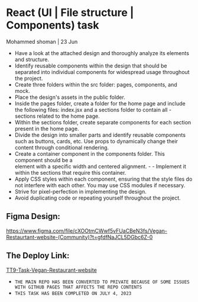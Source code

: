 # React (UI | File structure | Components) task
Mohammed shoman | 23 Jun

- Have a look at the attached design and thoroughly analyze its elements and structure.
- Identify reusable components within the design that should be separated into individual components for widespread usage throughout the project.
- Create three folders within the src folder: pages, components, and mock.
- Place the design's assets in the public folder.
- Inside the pages folder, create a folder for the home page and include the following files: index.jsx and a sections folder to contain all - sections related to the home page.
- Within the sections folder, create separate components for each section present in the home page.
- Divide the design into smaller parts and identify reusable components such as buttons, cards, etc. Use props to dynamically change their content through conditional rendering.
- Create a container component in the components folder. This component should be a <div> element with a specific width and centered alignment. - - Implement it within the sections that require this container.
- Apply CSS styles within each component, ensuring that the style files do not interfere with each other. You may use CSS modules if necessary.
- Strive for pixel-perfection in implementing the design.
- Avoid duplicating code or repeating yourself throughout the project.

## Figma Design:
https://www.figma.com/file/cXOOtmCWwf5vFUaCBeN3fs/Vegan-Restaurtant-website-(Community)?t=gfdfNaJCL5DGbc6Z-0


## The Deploy Link:
[TT9-Task-Vegan-Restaurant-website](https://tt9-task-vegan-restaurant-website.netlify.app/)


- `THE MAIN REPO HAS BEEN CONVERTED TO PRIVATE BECAUSE OF SOME ISSUES WITH GITHUB PAGES THAT AFFECTS THE REPO CONTENTS`
- `THIS TASK HAS BEEN COMPLETED ON JULY 4, 2023`
